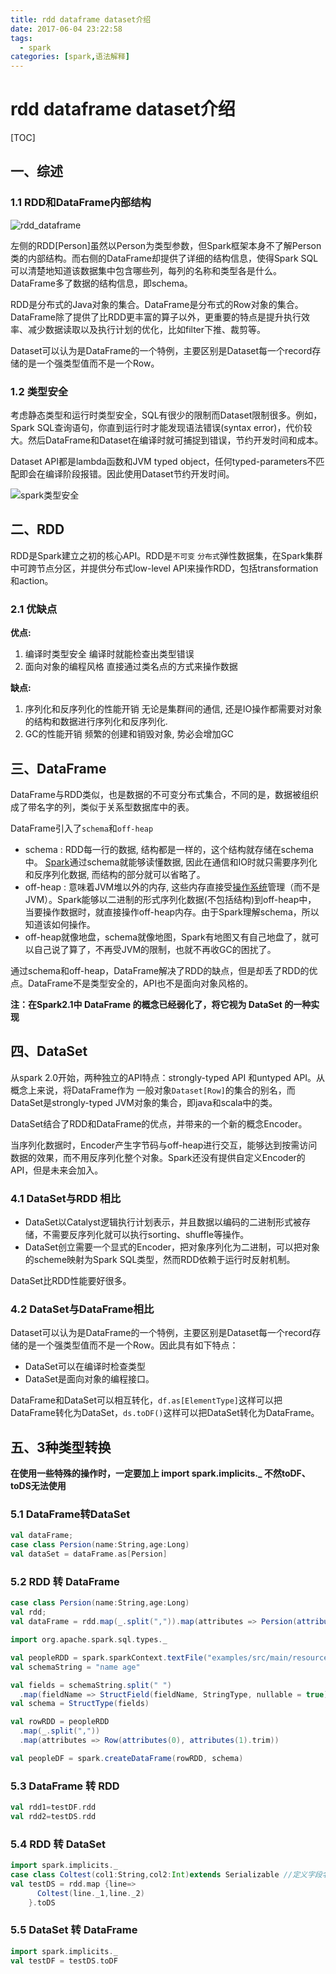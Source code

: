```yaml
---
title: rdd dataframe dataset介绍
date: 2017-06-04 23:22:58
tags: 
  - spark
categories: [spark,语法解释]
---
```


# rdd dataframe dataset介绍

[TOC]

## 一、综述 

### 1.1 RDD和DataFrame内部结构

![rdd_dataframe](/images/RDD_DataFrame_DataSet/rdd_dataframe.png)

左侧的RDD[Person]虽然以Person为类型参数，但Spark框架本身不了解Person类的内部结构。而右侧的DataFrame却提供了详细的结构信息，使得Spark SQL可以清楚地知道该数据集中包含哪些列，每列的名称和类型各是什么。DataFrame多了数据的结构信息，即schema。

RDD是分布式的Java对象的集合。DataFrame是分布式的Row对象的集合。DataFrame除了提供了比RDD更丰富的算子以外，更重要的特点是提升执行效率、减少数据读取以及执行计划的优化，比如filter下推、裁剪等。

Dataset可以认为是DataFrame的一个特例，主要区别是Dataset每一个record存储的是一个强类型值而不是一个Row。

### 1.2 类型安全 

考虑静态类型和运行时类型安全，SQL有很少的限制而Dataset限制很多。例如，Spark SQL查询语句，你直到运行时才能发现语法错误(syntax error)，代价较大。然后DataFrame和Dataset在编译时就可捕捉到错误，节约开发时间和成本。

Dataset API都是lambda函数和JVM typed object，任何typed-parameters不匹配即会在编译阶段报错。因此使用Dataset节约开发时间。

![spark类型安全](/images/RDD_DataFrame_DataSet/spark类型安全.png)

## 二、RDD

RDD是Spark建立之初的核心API。RDD是`不可变` `分布式`弹性数据集，在Spark集群中可跨节点分区，并提供分布式low-level API来操作RDD，包括transformation和action。

### 2.1 优缺点

**优点:**

1. 编译时类型安全 
   编译时就能检查出类型错误
2. 面向对象的编程风格 
   直接通过类名点的方式来操作数据

**缺点:**

1. 序列化和反序列化的性能开销 
   无论是集群间的通信, 还是IO操作都需要对对象的结构和数据进行序列化和反序列化.
2. GC的性能开销 
   频繁的创建和销毁对象, 势必会增加GC

## 三、DataFrame

DataFrame与RDD类似，也是数据的不可变分布式集合，不同的是，数据被组织成了带名字的列，类似于关系型数据库中的表。

DataFrame引入了`schema`和`off-heap`

- schema : RDD每一行的数据, 结构都是一样的，这个结构就存储在schema中。 [Spark](http://lib.csdn.net/base/spark)通过schema就能够读懂数据, 因此在通信和IO时就只需要序列化和反序列化数据, 而结构的部分就可以省略了。
- off-heap : 意味着JVM堆以外的内存, 这些内存直接受[操作系统](http://lib.csdn.net/base/operatingsystem)管理（而不是JVM）。Spark能够以二进制的形式序列化数据(不包括结构)到off-heap中， 当要操作数据时，就直接操作off-heap内存。由于Spark理解schema，所以知道该如何操作。
- off-heap就像地盘，schema就像地图，Spark有地图又有自己地盘了，就可以自己说了算了，不再受JVM的限制，也就不再收GC的困扰了。

通过schema和off-heap，DataFrame解决了RDD的缺点，但是却丢了RDD的优点。DataFrame不是类型安全的，API也不是面向对象风格的。

**注：在Spark2.1中 DataFrame 的概念已经弱化了，将它视为 DataSet 的一种实现**

## 四、DataSet

从spark 2.0开始，两种独立的API特点：strongly-typed API 和untyped API。从概念上来说，将DataFrame作为 一般对象`Dataset[Row]`的集合的别名，而DataSet是strongly-typed JVM对象的集合，即java和scala中的类。 

DataSet结合了RDD和DataFrame的优点，并带来的一个新的概念Encoder。

当序列化数据时，Encoder产生字节码与off-heap进行交互，能够达到按需访问数据的效果，而不用反序列化整个对象。Spark还没有提供自定义Encoder的API，但是未来会加入。

### 4.1 DataSet与RDD 相比

- DataSet以Catalyst逻辑执行计划表示，并且数据以编码的二进制形式被存储，不需要反序列化就可以执行sorting、shuffle等操作。
- DataSet创立需要一个显式的Encoder，把对象序列化为二进制，可以把对象的scheme映射为Spark SQL类型，然而RDD依赖于运行时反射机制。

DataSet比RDD性能要好很多。

### 4.2 DataSet与DataFrame相比

Dataset可以认为是DataFrame的一个特例，主要区别是Dataset每一个record存储的是一个强类型值而不是一个Row。因此具有如下特点：

- DataSet可以在编译时检查类型
- DataSet是面向对象的编程接口。

DataFrame和DataSet可以相互转化，`df.as[ElementType]`这样可以把DataFrame转化为DataSet，`ds.toDF()`这样可以把DataSet转化为DataFrame。

## 五、3种类型转换

**在使用一些特殊的操作时，一定要加上 import spark.implicits._ 不然toDF、toDS无法使用**

### 5.1 DataFrame转DataSet

```scala
val dataFrame;
case class Persion(name:String,age:Long)
val dataSet = dataFrame.as[Persion]
```

### 5.2 RDD 转 DataFrame 

```Scala
case class Persion(name:String,age:Long)
val rdd;
val dataFrame = rdd.map(_.split(",")).map(attributes => Persion(attributes(0),attributes(1).trim.toLong)).toDF()
```

```scala
import org.apache.spark.sql.types._

val peopleRDD = spark.sparkContext.textFile("examples/src/main/resources/people.txt")
val schemaString = "name age"

val fields = schemaString.split(" ")
  .map(fieldName => StructField(fieldName, StringType, nullable = true))
val schema = StructType(fields)

val rowRDD = peopleRDD
  .map(_.split(","))
  .map(attributes => Row(attributes(0), attributes(1).trim))

val peopleDF = spark.createDataFrame(rowRDD, schema)
```

### 5.3  DataFrame 转 RDD

```Scala
val rdd1=testDF.rdd
val rdd2=testDS.rdd
```

### 5.4 RDD 转 DataSet

```Scala
import spark.implicits._
case class Coltest(col1:String,col2:Int)extends Serializable //定义字段名和类型
val testDS = rdd.map {line=>
      Coltest(line._1,line._2)
    }.toDS
```

### 5.5 DataSet 转 DataFrame 

```Scala
import spark.implicits._
val testDF = testDS.toDF
```

